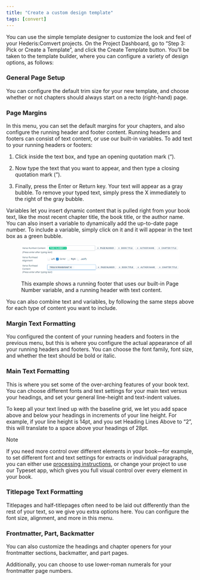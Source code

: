 ```yaml
---
title: "Create a custom design template"
tags: [convert]
---
```

 
<html><body><section data-type="chapter" class="hsecchapter" data-hederis-type="hsecchapter" id="convert-template-designer" data-pi-attrs="id: convert-template-designer; data-tags: convert;" role="doc-chapter" data-tags="convert" data-author-name=" " data-book-title=" " title="Create a custom design template"><p class="hblkp" data-hederis-type="hblkp" id="pmSotEw9K">You can use the simple template designer to customize the look and feel of your Hederis:Comvert projects. On the Project Dashboard, go to &#8220;Step 3: Pick or Create a Template&#8221;, and click the Create Template button. You&#8217;ll be taken to the template builder, where you can configure a variety of design options, as follows:</p><section class="hwprsubsection" data-hederis-type="hwprsubsection" id="pBWcNgqOR" data-type="subsection" title="General Page Setup"><h1 data-hederis-type="hblktitle" class="hblktitle" id="p8ZwBxPI8">General Page Setup</h1><p class="hblkp" data-hederis-type="hblkp" id="poiM6v5tg">You can configure the default trim size for your new template, and choose whether or not chapters should always start on a recto (right-hand) page.</p></section><section class="hwprsubsection" data-hederis-type="hwprsubsection" id="pEZQ9f0ib" data-type="subsection" title="Page Margins"><h1 data-hederis-type="hblktitle" class="hblktitle" id="pNUn4tiNJ">Page Margins</h1><p class="hblkp" data-hederis-type="hblkp" id="pmLPU1TW1">In this menu, you can set the default margins for your chapters, and also configure the running header and footer content. Running headers and footers can consist of text content, or use our built-in variables. To add text to your running headers or footers:</p><ol class="hwprnumlist" data-hederis-type="hwprnumlist" id="pa58ETFZV"><li class="hblkoli" data-hederis-type="hblkoli" id="liULTnX32T"><p class="hblkoli" data-hederis-type="hblklip" id="plCgnYtk0">Click inside the text box, and type an opening quotation mark (&#8220;).</p></li><li class="hblkoli" data-hederis-type="hblkoli" id="libr2qTFf8"><p class="hblkoli" data-hederis-type="hblklip" id="pg3z89h88">Now type the text that you want to appear, and then type a closing quotation mark (&#8221;).</p></li><li class="hblkoli" data-hederis-type="hblkoli" id="lipC9QSK7K"><p class="hblkoli" data-hederis-type="hblklip" id="pMf5ZACxM">Finally, press the Enter or Return key. Your text will appear as a gray bubble. To remove your typed text, simply press the X immediately to the right of the gray bubble.</p></li></ol><p class="hblkp" data-hederis-type="hblkp" id="pmLJ94TyO">Variables let you insert dynamic content that is pulled right from your book text, like the most recent chapter title, the book title, or the author name. You can also insert a variable to dynamically add the up-to-date page number. To include a variable, simply click on it and it will appear in the text box as a green bubble.</p><figure class="hwprfig" data-hederis-type="hwprfig" id="pE7oWTOy8"><img data-hederis-type="hblkimg" class="hblkimg" id="pAYM7v86m" src="/images/runheadfoot.png" data-img-src="/images/runheadfoot.png"/><p class="hblkcaption" data-hederis-type="hblkcaption" id="piYMVozXw">This example shows a running footer that uses our built-in Page Number variable, and a running header with text content.</p></figure><p class="hblkp" data-hederis-type="hblkp" id="pLrrdYBH9">You can also combine text and variables, by following the same steps above for each type of content you want to include.</p></section><section class="hwprsubsection" data-hederis-type="hwprsubsection" id="pfZ3NcXWn" data-type="subsection" title="Margin Text Formatting"><h1 data-hederis-type="hblktitle" class="hblktitle" id="pr8zzl4yB">Margin Text Formatting</h1><p class="hblkp" data-hederis-type="hblkp" id="prrLR6hry">You configured the content of your running headers and footers in the previous menu, but this is where you configure the actual appearance of all your running headers and footers. You can choose the font family, font size, and whether the text should be bold or italic.</p></section><section class="hwprsubsection" data-hederis-type="hwprsubsection" id="pXfMKshbJ" data-type="subsection" title="Main Text Formatting"><h1 data-hederis-type="hblktitle" class="hblktitle" id="pIrlDmXYQ">Main Text Formatting</h1><p class="hblkp" data-hederis-type="hblkp" id="pGchxpq3h">This is where you set some of the over-arching features of your book text. You can choose different fonts and text settings for your main text versus your headings, and set your general line-height and text-indent values.</p><p class="hblkp" data-hederis-type="hblkp" id="pGHPzNrGA">To keep all your text lined up with the baseline grid, we let you add space above and below your headings in increments of your line height. For example, if your line height is 14pt, and you set Heading Lines Above to &#8220;2&#8221;, this will translate to a space above your headings of 28pt. </p><aside class="hwprbox box" data-hederis-type="hwprbox" id="pQ24Q1dAF" data-type="sidebar"><p class="hblktype" data-hederis-type="hblktype" id="ph30xRqHS">Note</p><p class="hblkp" data-hederis-type="hblkp" id="pK2nq4naE">If you need more control over different elements in your book&#8212;for example, to set different font and text settings for extracts or individual paragraphs, you can either use <a href="{% link _docs/custom-design.md %}" class="hspana" data-hederis-type="hspana" id="puwaXNiD8">processing instructions</a>, or change your project to use our Typeset app, which gives you full visual control over every element in your book.</p></aside></section><section class="hwprsubsection" data-hederis-type="hwprsubsection" id="p3QoJjX9D" data-type="subsection" title="Titlepage Text Formatting"><h1 data-hederis-type="hblktitle" class="hblktitle" id="p9O0rTaZ5">Titlepage Text Formatting</h1><p class="hblkp" data-hederis-type="hblkp" id="p4oVU7kZa">Titlepages and half-titlepages often need to be laid out differently than the rest of your text, so we give you extra options here. You can configure the font size, alignment, and more in this menu.</p></section><section class="hwprsubsection" data-hederis-type="hwprsubsection" id="pOZ0HmEer" data-type="subsection" title="Frontmatter, Part, Backmatter"><h1 data-hederis-type="hblktitle" class="hblktitle" id="pj1r12y95">Frontmatter, Part, Backmatter</h1><p class="hblkp" data-hederis-type="hblkp" id="pAT9RcHQB">You can also customize the headings and chapter openers for your frontmatter sections, backmatter, and part pages.</p><p class="hblkp" data-hederis-type="hblkp" id="pkaPxEgdB">Additionally, you can choose to use lower-roman numerals for your frontmatter page numbers.</p></section></section></body></html>
